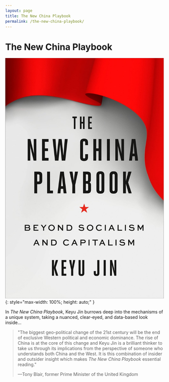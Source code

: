 ```yaml
---
layout: page
title: The New China Playbook
permalink: /the-new-china-playbook/
---
```


# **The New China Playbook**

![The New China Playbook](/images/the-new-china-playbook.jpg){: style="max-width: 100%; height: auto;" }

In *The New China Playbook*, Keyu Jin burrows deep into the mechanisms of a unique system, taking a nuanced, clear-eyed, and data-based look inside...

> "The biggest geo-political change of the 21st century will be the end of exclusive Western political and economic dominance. The rise of China is at the core of this change and Keyu Jin is a brilliant thinker to take us through its implications from the perspective of someone who understands both China and the West. It is this combination of insider and outsider insight which makes *The New China Playbook* essential reading."
>
> —Tony Blair, former Prime Minister of the United Kingdom
